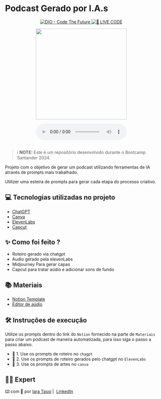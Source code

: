 # Podcast Gerado por I.A.s

<p align="center">
<a href="https://dio.me/">
    <img 
        src="https://img.shields.io/badge/DIO-Code_The_Future-28DA77?logo=youtube" 
        alt="DIO - Code The Future">
</a>
<a href="https://dio.me/">
<img 
    src="https://img.shields.io/badge/🔴_LIVE_CODE-FF5E72" 
    alt="🔴 LIVE CODE">
</a>
</p>

<p align="center">
<img 
    src=".github/assets/Podcast-pixel-e-ponto.png"
    width="300"
/>
</p>

<p align="center">
   <audio >
  <a href="output/podcast-pixel-e-ponto.MP3">link to the audio</a>
  <source src="output/podcast-pixel-e-ponto.MP3" type="audio/mp3" />
   preview do podcast
</audio>
 
</p>

<div align="center">
    <audio src="output/podcast-pixel-e-ponto.MP3" controls title="Podcast Pixel e Ponto"></audio>
</div>

<br>

> ℹ️ **NOTE:** Este é um repositório desenvolvido durante o Bootcamp Santander 2024.

Projeto com o objetivo de gerar um podcast utilizando ferramentas de IA através de prompts mais trabalhado.

Utilizer uma esteira de prompts para gerar cada etapa do processo criativo.

## 💻 Tecnologias utilizadas no projeto

- [ChatGPT](https://chat.openai.com/)
- [Canva](https://canva.com/)
- [ElevenLabs](https://beta.elevenlabs.io/)
- [Capcut](https://www.capcut.com/pt-br/)

## ✨ Como foi feito ?

- Roteiro gerado via chatgpt
- Audio gerado pela elevenLabs
- Midjourney Para gerar capas
- Capcut para tratar aúdio e adicionar sons de fundo

## 📚 Materiais

- [Notion Template](https://helpful-jump-17b.notion.site/PAS-Podcast-AI-Studio-210489e15d7a4a73b743bb159e45d06f?pvs=4)
- [Editor de aúdio](https://www.capcut.com/editor?from_page=landing_page&__action_from=picture_V%C3%ADdeos%20profissionais%20em%20minutos,%20n%C3%A3o%20em%20horas.)

## 🛠️ Instruções de execução

Utilize os prompts dentro do link do `Notion` fornecido na parte de `Materiais` para criar um podcast de maneira automatizada, para isso siga o passo a passo abaixo.

- 🤖 1. Use os prompts de roteiro no `chagpt`
- 🤖 2. Use os prompts de roteiro gerados pelo chatgpt no `ElevenLabs`
- 🤖 3. Use os prompts de artes no `canva`

## 👨‍💻 Expert

⌨️ com 💚 por [Iara Tassi](https://github.com/IaraTassi) |&nbsp;
<a 
        href="https://www.linkedin.com/in/iara-tassi/">
LinkedIn
</a>
